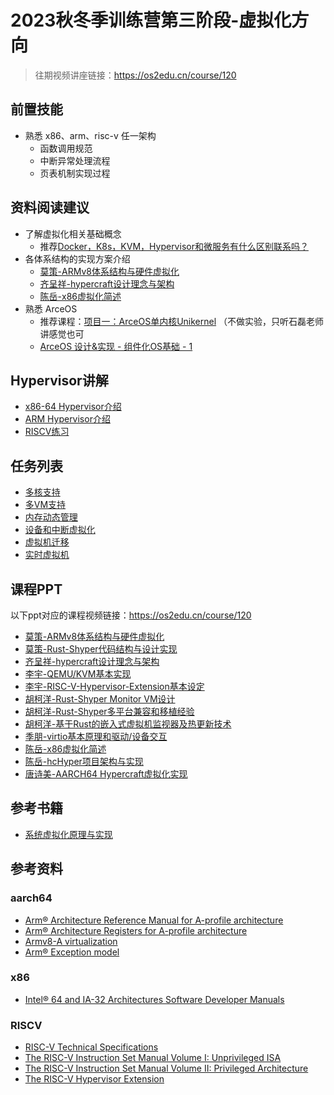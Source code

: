 # 2023秋冬季训练营第三阶段-虚拟化方向

> 往期视频讲座链接：https://os2edu.cn/course/120

## 前置技能

- 熟悉 x86、arm、risc-v 任一架构
  - 函数调用规范
  - 中断异常处理流程
  - 页表机制实现过程

## 资料阅读建议

- 了解虚拟化相关基础概念
  - 推荐[Docker，K8s，KVM，Hypervisor和微服务有什么区别联系吗？](https://www.zhihu.com/question/307537564/answer/583653317)
- 各体系结构的实现方案介绍
  - [莫策-ARMv8体系结构与硬件虚拟化](./PPT/莫策-ARMv8体系结构与硬件虚拟化.pdf)
  - [齐呈祥-hypercraft设计理念与架构](./PPT/齐呈祥-hypercraft设计理念与架构.pdf)
  - [陈岳-x86虚拟化简述](./PPT/陈岳-x86虚拟化简述.pdf)
- 熟悉 ArceOS
  - 推荐课程：[项目一：ArceOS单内核Unikernel](https://os2edu.cn/course/157) （不做实验，只听石磊老师讲感觉也可
  - [ArceOS 设计&实现 - 组件化OS基础 - 1](https://www.bilibili.com/video/BV1th4y1b7e4/?spm_id_from=333.337.search-card.all.click&vd_source=1d65ea6deb9458981dfc8bd282f7a495)

## Hypervisor讲解

* [x86-64 Hypervisor介绍](./hypervisor/x86_64/README.md)
* [ARM Hypervisor介绍](./hypervisor/aarch64/README.md)
* [RISCV练习](./hypervisor/RISCV/exercises.md)

## 任务列表

* [多核支持](./tasks/multi_core_support.md)
* [多VM支持](./tasks/multi_vm_support.md)
* [内存动态管理](./tasks/dynamic_memory_management.md)
* [设备和中断虚拟化](./tasks/device_and_interrupt_virtualization.md)
* [虚拟机迁移](./tasks/vm_migration.md)
* [实时虚拟机](./tasks/real_time_vm.md)

## 课程PPT

以下ppt对应的课程视频链接：https://os2edu.cn/course/120

* [莫策-ARMv8体系结构与硬件虚拟化](./PPT/莫策-ARMv8体系结构与硬件虚拟化.pdf)
* [莫策-Rust-Shyper代码结构与设计实现](./PPT/莫策-Rust-Shyper代码结构与设计实现.pdf)
* [齐呈祥-hypercraft设计理念与架构](./PPT/齐呈祥-hypercraft设计理念与架构.pdf)
* [李宇-QEMU/KVM基本实现](./PPT/李宇-QEMU-and-KVM基本实现.pdf)
* [李宇-RISC-V-Hypervisor-Extension基本设定](./PPT/李宇-RISC-V-Hypervisor-Extension基本设定.pdf)
* [胡柯洋-Rust-Shyper Monitor VM设计](./PPT/胡柯洋-Rust-Shyper-MonitorVM设计.pdf)
* [胡柯洋-Rust-Shyper多平台兼容和移植经验](./PPT/胡柯洋-Rust-Shyper多平台兼容和移植经验.pdf)
* [胡柯洋-基于Rust的嵌入式虚拟机监视器及热更新技术](./PPT/胡柯洋-基于Rust的嵌入式虚拟机监视器及热更新技术.pdf)
* [季朋-virtio基本原理和驱动/设备交互](https://zhuanlan.zhihu.com/p/639301753?utm_psn=1704906158266068992)
* [陈岳-x86虚拟化简述](./PPT/陈岳-x86虚拟化简述.pdf)
* [陈岳-hcHyper项目架构与实现](./PPT/陈岳-hcHyper项目架构与实现.pdf)
* [唐诗美-AARCH64 Hypercraft虚拟化实现](./PPT/唐诗美-AARCH64&nbsp;Hypercraft虚拟化实现.pdf)

## 参考书籍
* [系统虚拟化原理与实现](./book/系统虚拟化原理与实现.pdf)

## 参考资料
### aarch64
- [Arm® Architecture Reference Manual for A-profile architecture](https://developer.arm.com/documentation/ddi0487/latest/)
- [Arm® Architecture Registers for A-profile architecture](https://developer.arm.com/documentation/ddi0601/latest/)
- [Armv8-A virtualization](https://developer.arm.com/-/media/Arm%20Developer%20Community/PDF/Learn%20the%20Architecture/Armv8-A%20virtualization.pdf?revision=a765a7df-1a00-434d-b241-357bfda2dd31)
- [Arm® Exception model](https://developer.arm.com/-/media/Arm%20Developer%20Community/PDF/Learn%20the%20Architecture/Exception%20model.pdf?revision=a62f2bf2-b08a-4a4f-8cbe-38c67ddf4434)

### x86
- [Intel® 64 and IA-32 Architectures Software Developer Manuals](https://www.intel.com/content/www/us/en/developer/articles/technical/intel-sdm.html)

### RISCV
- [RISC-V Technical Specifications](https://wiki.riscv.org/display/HOME/RISC-V+Technical+Specifications)
- [The RISC-V Instruction Set Manual Volume I: Unprivileged ISA](https://drive.google.com/file/d/1s0lZxUZaa7eV_O0_WsZzaurFLLww7ou5/view)
- [The RISC-V Instruction Set Manual Volume II: Privileged Architecture](https://drive.google.com/file/d/1EMip5dZlnypTk7pt4WWUKmtjUKTOkBqh/view)
- [The RISC-V Hypervisor Extension](https://riscv.org/wp-content/uploads/2017/12/Tue0942-riscv-hypervisor-waterman.pdf)
